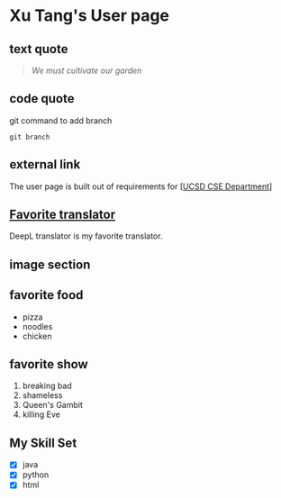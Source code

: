 # **Xu Tang's User page**
## text quote
> *We must cultivate our garden*

## code quote
git command to add branch

`git branch`
## external link
The user page is built out of requirements for [[UCSD CSE Department](https://cse.ucsd.edu/)]

## [Favorite translator](https://www.deepl.com/en/translator)
DeepL translator is my favorite translator.
## image section

## favorite food
- pizza
- noodles
- chicken
## favorite show
1. breaking bad
2. shameless
3. Queen's Gambit
4. killing Eve
## My Skill Set
- [x] java
- [x] python
- [x] html